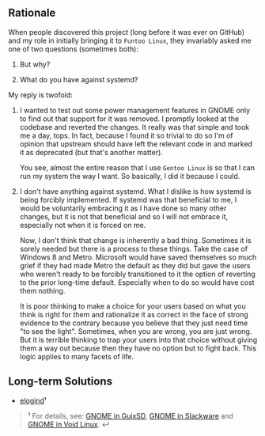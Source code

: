 Rationale
---------

When people discovered this project (long before it was ever on GitHub) and my role in initially bringing it to `Funtoo Linux`, they invariably asked me one of two questions (sometimes both):

1. But why?

2. What do you have against systemd?

My reply is twofold:

1. I wanted to test out some power management features in GNOME only to find out that support for it was removed. I promptly looked at the codebase and reverted the changes. It really was that simple and took me a day, tops. In fact, because I found it so trivial to do so I'm of opinion that upstream should have left the relevant code in and marked it as deprecated (but that's another matter).

   You see, almost the entire reason that I use `Gentoo Linux` is so that I can run my system the way I want. So basically, I did it because I could.

2. I don't have anything against systemd. What I dislike is how systemd is being forcibly implemented. If systemd was that beneficial to me, I would be voluntarily embracing it as I have done so many other changes, but it is not that beneficial and so I will not embrace it, especially not when it is forced on me.

   Now, I don't think that change is inherently a bad thing. Sometimes it is sorely needed but there is a process to these things. Take the case of Windows 8 and Metro. Microsoft would have saved themselves so much grief if they had made Metro the default as they did but gave the users who weren't ready to be forcibly transitioned to it the option of reverting to the prior long-time default. Especially when to do so would have cost them nothing.

   It is poor thinking to make a choice for your users based on what you think is right for them and rationalize it as correct in the face of strong evidence to the contrary because you believe that they just need time "to see the light". Sometimes, when you are wrong, you are just wrong. But it is terrible thinking to trap your users into that choice without giving them a way out because then they have no option but to fight back. This logic applies to many facets of life.

Long-term Solutions
-------------------

* [elogind](https://github.com/elogind/elogind)¹

> **¹** For details, see: [GNOME in GuixSD](https://savannah.gnu.org/forum/forum.php?forum_id=8491), [GNOME in Slackware](https://github.com/w41l/gnome) and [GNOME in Void Linux](https://www.voidlinux.eu/news/2017/03/Gnome-3.22.html). ↩
